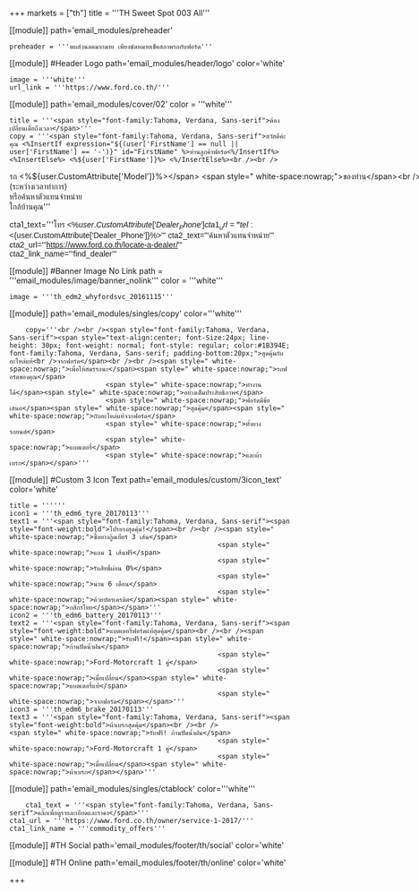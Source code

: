 +++
markets = ["th"]
title = '''TH Sweet Spot 003 All'''

[[module]]
path='email_modules/preheader'


	preheader = '''พบส่วนลดมากมาย เพียงนัดหมายเช็คสภาพรถกับฟอร์ด'''

[[module]] #Header Logo
path='email_modules/header/logo'
color='white'

	image = '''white'''
	url_link = '''https://www.ford.co.th/'''

[[module]]
path='email_modules/cover/02'
color = '''white'''

	title = '''<span style="font-family:Tahoma, Verdana, Sans-serif">ต้องเปลี่ยนเมื่อถึงเวลา</span>'''
	copy = '''<span style="font-family:Tahoma, Verdana, Sans-serif">สวัสดีค่ะ คุณ <%InsertIf expression="${(user['FirstName'] == null || user['FirstName'] == '-')}" id="FirstName" %>ท่านลูกค้าฟอร์ด<%/InsertIf%> <%InsertElse%> <%${user['FirstName']}%> <%/InsertElse%><br /><br />
<span style=" white-space:nowrap;">รถ <%${user.CustomAttribute['Model']}%></span> <span style=" white-space:nowrap;">ของท่าน</span><br />
<span style=" white-space:nowrap;">ที่ผ่านการใช้งานมาพอสมควร </span><br />
<span style=" white-space:nowrap;">อาจถึงเวลา</span><span style=" white-space:nowrap;">ต้องเปลี่ยนชิ้นส่วน</span><br />
<span style=" white-space:nowrap;">เมื่อถึงเวลา</span>
<span style=" white-space:nowrap;">ท่านสามารถนัดหมาย</span>
<span style=" white-space:nowrap;">กับศูนย์บริการฟอร์ด</span><br />
<span style=" white-space:nowrap;">เพื่อทำการเปลี่ยนชิ้นส่วน</span><br />
<span style=" white-space:nowrap;">ด้วยอะไหล่แท้ของฟอร์ด</span> 
<span style=" white-space:nowrap;">เช่น </span>
<span style=" white-space:nowrap;">แบตเตอรี่</span>
<span style=" white-space:nowrap;">ยาง</span>
<span style=" white-space:nowrap;">เบรก</span><br />
<span style=" white-space:nowrap;">หรือ</span> 
<span style=" white-space:nowrap;">ที่ปัดน้ำฝน </span>
<span style=" white-space:nowrap;">เพื่อให้สมรรถนะ</span><span style=" white-space:nowrap;">ของรถยังทำงาน</span><br />
<span style=" white-space:nowrap;">ได้อย่างเต็มประสิทธิภาพ</span> 
<br /><br /> 
<span style=" white-space:nowrap;">ลงทะเบียนวันนี้</span>
<span style=" white-space:nowrap;">เพื่อนัดหมาย</span><span style=" white-space:nowrap;">วันและเวลา</span><br />
<span style=" white-space:nowrap;">ในการพาฟอร์ดมา</span>พบ<span style=" white-space:nowrap;">ผู้เชี่ยวชาญ</span><span style=" white-space:nowrap;">จากเรา</span><br />
<span style=" white-space:nowrap;">จะเปลี่ยนแบตเตอรี่</span>
<span style=" white-space:nowrap;">ยางรถยนต์</span>
<span style=" white-space:nowrap;">ผ้าเบรก</span><br />
<span style=" white-space:nowrap;">หรือ</span><span style=" white-space:nowrap;">ก้านปัดน้ำฝน</span>
<span style=" white-space:nowrap;">ก็ง่ายดาย</span><br /> 
<span style=" white-space:nowrap;">แถมยังประหยัดกว่า</span> <br />
<span style=" white-space:nowrap;">ให้คุณมั่นใจ</span><span style=" white-space:nowrap;">ในทุกเส้นทาง</span><span style=" white-space:nowrap;">ไปกับเรา</span>
<br /><br />
<span style="white-space:nowrap;">นัดหมายล่วงหน้า</span>
<span style=" white-space:nowrap;">เพื่อเข้ารับบริการ</span>
<span style=" white-space:nowrap;">ได้ทันที</span> <br />
<span style="white-space:nowrap;">ติดต่อ</span><span style=" white-space:nowrap;"><%${user.CustomAttribute['Dealer_Name']}%></span> <span style="white-space:nowrap;">(ระหว่างเวลาทำการ)</span><br />
<span style="white-space:nowrap;">หรือค้นหา</span><span style=" white-space:nowrap;">ตัวแทนจำหน่าย</span><br />
<span style=" white-space:nowrap;">ใกล้บ้านคุณ</span></span>'''

cta1_text='''<span style="font-family:Tahoma, Verdana, Sans-serif">โทร <%${user.CustomAttribute['Dealer_Phone']}%></span>'''
cta1_url='''tel:<%${user.CustomAttribute['Dealer_Phone']}%>'''
cta2_text='''<span style="font-family:Tahoma, Verdana, Sans-serif">ค้นหาตัวแทนจำหน่าย</span>'''
cta2_url='''https://www.ford.co.th/locate-a-dealer/'''
cta2_link_name='''find_dealer'''

[[module]] #Banner Image No Link
path = '''email_modules/image/banner_nolink'''
color = '''white'''

	image = '''th_edm2_whyfordsvc_20161115'''


[[module]]
path='email_modules/singles/copy'
color='''white'''

		copy='''<br /><br /><span style="font-family:Tahoma, Verdana, Sans-serif"><span style="text-align:center; font-Size:24px; line-height: 30px; font-weight: normal; font-style: regular; color:#1B394E; font-family:Tahoma, Verdana, Sans-serif; padding-bottom:20px;">สุดคุ้มกับอะไหล่แท้<br />จากฟอร์ด</span><br /><br /><span style=" white-space:nowrap;">เพื่อให้สมรรถนะ</span><span style=" white-space:nowrap;">รถฟอร์ดของคุณ</span>
							<span style=" white-space:nowrap;">ทำงานได้</span><span style=" white-space:nowrap;">อย่างเต็มประสิทธิภาพ</span>
							<span style=" white-space:nowrap;">ฟอร์ดมีข้อเสนอ</span><span style=" white-space:nowrap;">สุดคุ้ม</span><span style=" white-space:nowrap;">กับอะไหล่แท้จากฟอร์ด</span>
							<span style=" white-space:nowrap;">ทั้งยางรถยนต์</span>
							<span style=" white-space:nowrap;">แบตเตอรี่</span>
							<span style=" white-space:nowrap;">และผ้าเบรก</span></span>'''

[[module]] #Custom 3 Icon Text
path='email_modules/custom/3icon_text'
color='white'

	title = ''''''
	icon1 = '''th_edm6_tyre_20170113'''
	text1 = '''<span style="font-family:Tahoma, Verdana, Sans-serif"><span style="font-weight:bold">โปรยางสุดคุ้ม!</span><br /><br /><span style=" white-space:nowrap;">ซื้อยางกู๊ดเยียร์ 3 เส้น</span>
														<span style=" white-space:nowrap;">แถม 1 เส้นฟรี</span>
														<span style=" white-space:nowrap;">รับสิทธิ์ผ่อน 0%</span> 
														<span style=" white-space:nowrap;">นาน 6 เดือน</span>
														<span style=" white-space:nowrap;">ด้วยบัตรเครดิต</span><span style=" white-space:nowrap;">กสิกรไทย</span></span>'''
	icon2 = '''th_edm6_battery_20170113'''
	text2 = '''<span style="font-family:Tahoma, Verdana, Sans-serif"><span style="font-weight:bold">แบตเตอรี่ฟอร์ดแท้สุดคุ้ม</span><br /><br /><span style=" white-space:nowrap;">รับฟรี!</span><span style=" white-space:nowrap;">ก้านปัดน้ำฝน</span> 
														<span style=" white-space:nowrap;">Ford-Motorcraft 1 คู่</span> 
														<span style=" white-space:nowrap;">เมื่อเปลี่ยน</span><span style=" white-space:nowrap;">แบตเตอรี่แท้</span> 
														<span style=" white-space:nowrap;">จากฟอร์ด</span></span>'''
	icon3 = '''th_edm6_brake_20170113'''
	text3 = '''<span style="font-family:Tahoma, Verdana, Sans-serif"><span style="font-weight:bold">ผ้าเบรกสุดคุ้ม</span><br /><br />
	<span style=" white-space:nowrap;">รับฟรี! ก้านปัดน้ำฝน</span>
														<span style=" white-space:nowrap;">Ford-Motorcraft 1 คู่</span>
														<span style=" white-space:nowrap;">เมื่อเปลี่ยน</span><span style=" white-space:nowrap;">ผ้าเบรก</span></span>'''

[[module]]
path='email_modules/singles/ctablock'
color='''white'''

		cta1_text = '''<span style="font-family:Tahoma, Verdana, Sans-serif">คลิกเพื่อดูรายละเอียดและราคา</span>'''
	cta1_url = '''https://www.ford.co.th/owner/service-1-2017/'''
	cta1_link_name = '''commodity_offers'''


[[module]] #TH Social
path='email_modules/footer/th/social'
color='white'


[[module]] #TH Online
path='email_modules/footer/th/online'
color='white'

+++